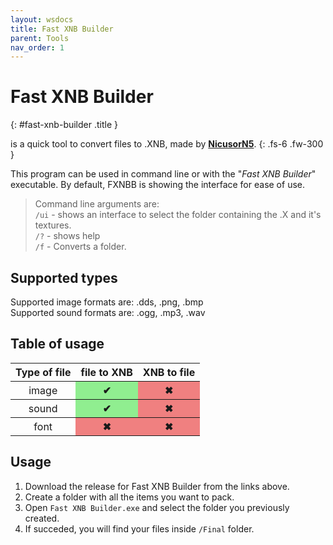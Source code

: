 ```yaml
---
layout: wsdocs
title: Fast XNB Builder
parent: Tools
nav_order: 1
---
```


# Fast XNB Builder <a target="_blank" title="Download tool" href="https://github.com/Phoenixx19/Fast-XNB-Builder/releases/latest"><ion-icon name="download"></ion-icon></a><a title="Go to repository" target="_blank" href="https://github.com/NicusorN5/Fast-XNB-Builder"><ion-icon name="logo-github"></ion-icon></a>
{: #fast-xnb-builder .title }

is a quick tool to convert files to .XNB, made by [**NicusorN5**](https://github.com/NicusorN5).
{: .fs-6 .fw-300 }

This program can be used in command line or with the "*Fast XNB Builder*" executable. By default, FXNBB is showing the interface for ease of use.<!-- more -->

> Command line arguments are:
    <br>`/ui` - shows an interface to select the folder containing the .X and it's textures.
    <br>`/?` - shows help
    <br>`/f` - Converts a folder.

## Supported types

Supported image formats are: .dds, .png, .bmp<br>
Supported sound formats are: .ogg, .mp3, .wav

## Table of usage

<table>
    <thead>
        <tr>
            <th>Type of file</th>
            <th>file to XNB</th>
            <th>XNB to file</th>
        </tr>
    </thead>
    <tbody>
        <tr>
            <th style="font-weight: normal;">image</th>
            <th style="background-color: lightgreen;">✔</th>
            <th style="background-color: lightcoral;">✖</th>
        </tr>
        <tr>
            <th style="font-weight: normal;">sound</th>
            <th style="background-color: lightgreen;">✔</th>
            <th style="background-color: lightcoral;">✖</th>
        </tr>
        <tr>
            <th style="font-weight: normal;">font</th>
            <th style="background-color: lightcoral;">✖</th>
            <th style="background-color: lightcoral;">✖</th>
        </tr>
    </tbody>
</table>

## Usage

1. Download the release for Fast XNB Builder from the links above.
2. Create a folder with all the items you want to pack.
3. Open `Fast XNB Builder.exe` and select the folder you previously created.
4. If succeded, you will find your files inside `/Final` folder.
